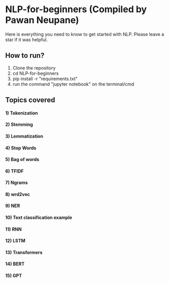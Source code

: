 # NLP-for-beginners (Compiled by Pawan Neupane)
Here is everything you need to know to get started with NLP. Please leave a star if it was helpful. 


## How to run?
1) Clone the repository
2) cd NLP-for-beginners 
3) pip install -r "requirements.txt"
4) run the command "jupyter notebook" on the terminal/cmd




## Topics covered

#### 1) Tokenization 
#### 2) Stemming
#### 3) Lemmatization 
#### 4) Stop Words
#### 5) Bag of words
#### 6) TFIDF
#### 7) Ngrams
#### 8) wrd2vec
#### 9) NER
#### 10) Text classification example
#### 11) RNN
#### 12) LSTM
#### 13) Transformers
#### 14) BERT
#### 15) GPT






